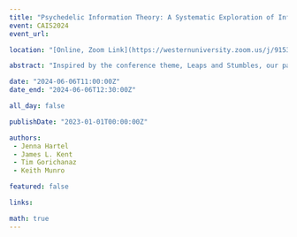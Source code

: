 ```yaml
---
title: "Psychedelic Information Theory: A Systematic Exploration of Information During Altered Consciousness"
event: CAIS2024
event_url: 

location: "[Online, Zoom Link](https://westernuniversity.zoom.us/j/91531028175)"

abstract: "Inspired by the conference theme, Leaps and Stumbles, our panel takes a quantum leap beyond conventional notions of information. We provide a systematic consideration of information phenomena during altered states of consciousness generated by ingestion of “magic mushrooms.” Our exploration is anchored in the book, Psychedelic Information Theory: Shamanism in the Age of Reason (Kent, 2010) and is situated within the information behaviour literature. The session will be systematic for its explicit and balanced treatment of “psychedelic information” on four levels, namely: personal, microsocial, macrosocial, and the “meta” perspective of Information Science (Bates, 1999)."

date: "2024-06-06T11:00:00Z"
date_end: "2024-06-06T12:30:00Z"

all_day: false

publishDate: "2023-01-01T00:00:00Z"

authors:
 - Jenna Hartel
 - James L. Kent
 - Tim Gorichanaz
 - Keith Munro

featured: false

links:

math: true
---
```



